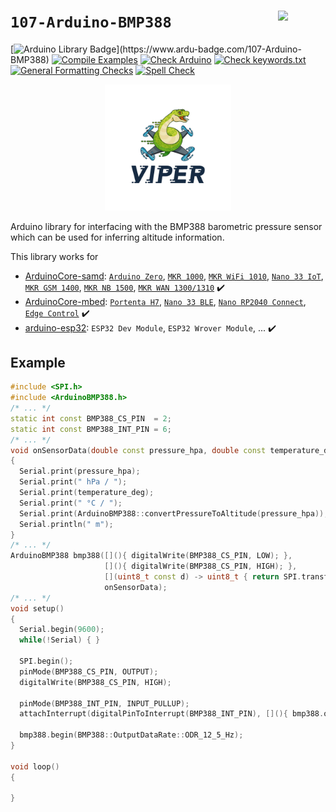 <a href="https://107-systems.org/"><img align="right" src="https://raw.githubusercontent.com/107-systems/.github/main/logo/107-systems.png" width="15%"></a>
`107-Arduino-BMP388`
====================
[![Arduino Library Badge](https://www.ardu-badge.com/badge/107-Arduino-BMP388.svg?)](https://www.ardu-badge.com/107-Arduino-BMP388)
[![Compile Examples](https://github.com/107-systems/107-Arduino-BMP388/workflows/Compile%20Examples/badge.svg)](https://github.com/107-systems/107-Arduino-BMP388/actions?workflow=Compile+Examples)
[![Check Arduino](https://github.com/107-systems/107-Arduino-BMP388/actions/workflows/check-arduino.yml/badge.svg)](https://github.com/107-systems/107-Arduino-BMP388/actions/workflows/check-arduino.yml)
[![Check keywords.txt](https://github.com/107-systems/107-Arduino-BMP388/actions/workflows/check-keywords-txt.yml/badge.svg)](https://github.com/107-systems/107-Arduino-BMP388/actions/workflows/check-keywords-txt.yml)
[![General Formatting Checks](https://github.com/107-systems/107-Arduino-BMP388/workflows/General%20Formatting%20Checks/badge.svg)](https://github.com/107-systems/107-Arduino-BMP388/actions?workflow=General+Formatting+Checks)
[![Spell Check](https://github.com/107-systems/107-Arduino-BMP388/workflows/Spell%20Check/badge.svg)](https://github.com/107-systems/107-Arduino-BMP388/actions?workflow=Spell+Check)

<p align="center">
  <a href="https://github.com/107-systems/107-Arduino-DroneCore"><img src="https://github.com/107-systems/.github/raw/main/logo/viper.jpg" width="40%"></a>
</p>

Arduino library for interfacing with the BMP388 barometric pressure sensor which can be used for inferring altitude information.

This library works for
* [ArduinoCore-samd](https://github.com/arduino/ArduinoCore-samd): [`Arduino Zero`](https://store.arduino.cc/arduino-zero), [`MKR 1000`](https://store.arduino.cc/arduino-mkr1000-wifi), [`MKR WiFi 1010`](https://store.arduino.cc/arduino-mkr-wifi-1010), [`Nano 33 IoT`](https://store.arduino.cc/arduino-nano-33-iot), [`MKR GSM 1400`](https://store.arduino.cc/arduino-mkr-gsm-1400-1415), [`MKR NB 1500`](https://store.arduino.cc/arduino-mkr-nb-1500-1413), [`MKR WAN 1300/1310`](https://store.arduino.cc/mkr-wan-1310) :heavy_check_mark:
* [ArduinoCore-mbed](https://github.com/arduino/ArduinoCore-mbed): [`Portenta H7`](https://store.arduino.cc/portenta-h7), [`Nano 33 BLE`](https://store.arduino.cc/arduino-nano-33-ble), [`Nano RP2040 Connect`](https://store.arduino.cc/nano-rp2040-connect), [`Edge Control`](https://store.arduino.cc/edge-control) :heavy_check_mark:
* [arduino-esp32](https://github.com/espressif/arduino-esp32): `ESP32 Dev Module`, `ESP32 Wrover Module`, ... :heavy_check_mark:

## Example
```C++
#include <SPI.h>
#include <ArduinoBMP388.h>
/* ... */
static int const BMP388_CS_PIN  = 2;
static int const BMP388_INT_PIN = 6;
/* ... */
void onSensorData(double const pressure_hpa, double const temperature_deg)
{
  Serial.print(pressure_hpa);
  Serial.print(" hPa / ");
  Serial.print(temperature_deg);
  Serial.print(" °C / ");
  Serial.print(ArduinoBMP388::convertPressureToAltitude(pressure_hpa));
  Serial.println(" m");
}
/* ... */
ArduinoBMP388 bmp388([](){ digitalWrite(BMP388_CS_PIN, LOW); },
                     [](){ digitalWrite(BMP388_CS_PIN, HIGH); },
                     [](uint8_t const d) -> uint8_t { return SPI.transfer(d); },
                     onSensorData);
/* ... */
void setup()
{
  Serial.begin(9600);
  while(!Serial) { }

  SPI.begin();
  pinMode(BMP388_CS_PIN, OUTPUT);
  digitalWrite(BMP388_CS_PIN, HIGH);

  pinMode(BMP388_INT_PIN, INPUT_PULLUP);
  attachInterrupt(digitalPinToInterrupt(BMP388_INT_PIN), [](){ bmp388.onExternalEventHandler(); }, FALLING);

  bmp388.begin(BMP388::OutputDataRate::ODR_12_5_Hz);
}

void loop()
{

}
```
